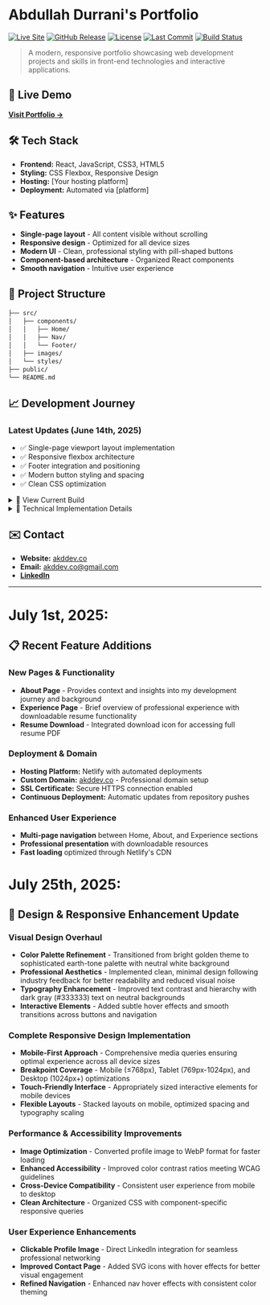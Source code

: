 # Abdullah Durrani's Portfolio

[![Live Site](https://img.shields.io/badge/Live%20Site-akddev.co-blue?style=for-the-badge)](https://akddev.co)
[![GitHub Release](https://img.shields.io/github/v/release/bootupAbdullah/personal_webpage?style=for-the-badge&color=4CAF50)](https://github.com/bootupAbdullah/personal_webpage/releases)
[![License](https://img.shields.io/github/license/bootupAbdullah/personal_webpage?style=for-the-badge&color=2196F3)](https://github.com/bootupAbdullah/personal_webpage/blob/main/LICENSE)
[![Last Commit](https://img.shields.io/github/last-commit/bootupAbdullah/personal_webpage?style=for-the-badge)](https://github.com/bootupAbdullah/personal_webpage)
[![Build Status](https://img.shields.io/badge/Build-Passing-green?style=for-the-badge)](https://akddev.co)

> A modern, responsive portfolio showcasing web development projects and skills in front-end technologies and interactive applications.

## 🚀 Live Demo
**[Visit Portfolio →](https://akddev.co)**

## 🛠️ Tech Stack
- **Frontend:** React, JavaScript, CSS3, HTML5
- **Styling:** CSS Flexbox, Responsive Design
- **Hosting:** [Your hosting platform]
- **Deployment:** Automated via [platform]

## ✨ Features
- **Single-page layout** - All content visible without scrolling
- **Responsive design** - Optimized for all device sizes
- **Modern UI** - Clean, professional styling with pill-shaped buttons
- **Component-based architecture** - Organized React components
- **Smooth navigation** - Intuitive user experience

## 📁 Project Structure
```
├── src/
│   ├── components/
│   │   ├── Home/
│   │   ├── Nav/
│   │   └── Footer/
│   ├── images/
│   └── styles/
├── public/
└── README.md
```


## 📈 Development Journey

### Latest Updates (June 14th, 2025)
- ✅ Single-page viewport layout implementation
- ✅ Responsive flexbox architecture
- ✅ Footer integration and positioning
- ✅ Modern button styling and spacing
- ✅ Clean CSS optimization

<details>
<summary>📸 View Current Build</summary>

![Current Portfolio Build](images/webpage_snapshot_june_14th_2025.png)
</details>

<details>
<summary>🔧 Technical Implementation Details</summary>

**Layout Architecture:**
```jsx
<main className='main-component'>
  <div id='navbar-component'><Nav /></div>
  <div id='home-component'>{page === "Home" && <Home setPage={setPage} />}</div>
  <Footer />
</main>
```

**Key CSS:**
```css
.main-component {
    min-height: 100vh;
    display: flex;
    flex-direction: column;
    justify-content: space-between;
}
```
</details>

## ✉️ Contact
- **Website:** [akddev.co](https://akddev.co)
- **Email:** [akddev.co@gmail.com](mailto:akddev.co@gmail.com)
- **[LinkedIn](www.linkedin.com/in/abdullah-durrani)**

---

# July 1st, 2025:

## 📋 Recent Feature Additions

### New Pages & Functionality
- **About Page** - Provides context and insights into my development journey and background
- **Experience Page** - Brief overview of professional experience with downloadable resume functionality
- **Resume Download** - Integrated download icon for accessing full resume PDF

### Deployment & Domain
- **Hosting Platform:** Netlify with automated deployments
- **Custom Domain:** [akddev.co](https://akddev.co) - Professional domain setup
- **SSL Certificate:** Secure HTTPS connection enabled
- **Continuous Deployment:** Automatic updates from repository pushes

### Enhanced User Experience
- **Multi-page navigation** between Home, About, and Experience sections
- **Professional presentation** with downloadable resources
- **Fast loading** optimized through Netlify's CDN


# July 25th, 2025:
## 🎨 Design & Responsive Enhancement Update
### Visual Design Overhaul
- **Color Palette Refinement** - Transitioned from bright golden theme to sophisticated earth-tone palette with neutral white background
- **Professional Aesthetics** - Implemented clean, minimal design following industry feedback for better readability and reduced visual noise
- **Typography Enhancement** - Improved text contrast and hierarchy with dark gray (#333333) text on neutral backgrounds
- **Interactive Elements** - Added subtle hover effects and smooth transitions across buttons and navigation

### Complete Responsive Design Implementation
- **Mobile-First Approach** - Comprehensive media queries ensuring optimal experience across all device sizes
- **Breakpoint Coverage** - Mobile (≤768px), Tablet (769px-1024px), and Desktop (1024px+) optimizations
- **Touch-Friendly Interface** - Appropriately sized interactive elements for mobile devices
- **Flexible Layouts** - Stacked layouts on mobile, optimized spacing and typography scaling

### Performance & Accessibility Improvements
- **Image Optimization** - Converted profile image to WebP format for faster loading
- **Enhanced Accessibility** - Improved color contrast ratios meeting WCAG guidelines
- **Cross-Device Compatibility** - Consistent user experience from mobile to desktop
- **Clean Architecture** - Organized CSS with component-specific responsive queries

### User Experience Enhancements
- **Clickable Profile Image** - Direct LinkedIn integration for seamless professional networking
- **Improved Contact Page** - Added SVG icons with hover effects for better visual engagement
- **Refined Navigation** - Enhanced nav hover effects with consistent color theming